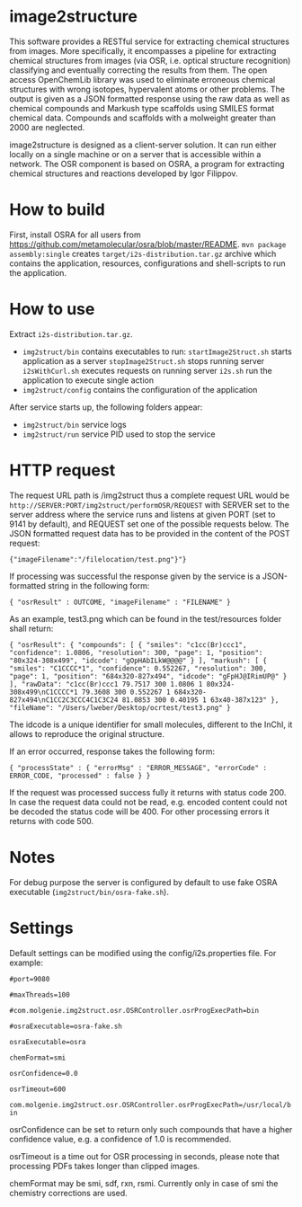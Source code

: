 # image2structure

This software provides a RESTful service for extracting chemical structures from images. More specifically, it encompasses a pipeline for extracting chemical structures from images (via OSR, i.e. optical structure recognition) classifying and eventually correcting the results from them. The open access OpenChemLib library was used to eliminate erroneous chemical structures with wrong isotopes, hypervalent atoms or other problems. The output is given as a JSON formatted response using the raw data as well as chemical compounds and Markush type scaffolds using SMILES format chemical data. Compounds and scaffolds with a molweight greater than 2000 are neglected.

image2structure is designed as a client-server solution. It can run either locally on a single machine or on a server that is accessible within a network. The OSR component is based on OSRA, a program for extracting chemical structures and reactions developed by Igor Filippov.

# How to build
First, install OSRA for all users from https://github.com/metamolecular/osra/blob/master/README. 
`mvn package assembly:single` creates `target/i2s-distribution.tar.gz` archive which contains the application, resources, configurations and shell-scripts to run the application.

# How to use
Extract `i2s-distribution.tar.gz`. 
- `img2struct/bin` contains executables to run:
	`startImage2Struct.sh` starts application as a server
	`stopImage2Struct.sh` stops running server
	`i2sWithCurl.sh` executes requests on running server
	`i2s.sh` run the application to execute single action
- `img2struct/config` contains the configuration of the application

After service starts up, the following folders appear:
- `img2struct/bin` service logs
- `img2struct/run` service PID used to stop the service

# HTTP request
The request URL path is /img2struct thus a complete request URL would be
`http://SERVER:PORT/img2struct/performOSR/REQUEST` with SERVER set to the server address where the service runs and listens at given PORT (set to 9141 by default), and REQUEST set one of the possible requests below. The JSON formatted request data has to be provided in the content of the POST request:

`{"imageFilename":"/filelocation/test.png"}"}`

If processing was successful the response given by the service is a JSON-formatted string in the following form:

`{ "osrResult" : OUTCOME, "imageFilename" : "FILENAME" }`

As an example, test3.png which can be found in the test/resources folder shall return:

`{ "osrResult": { "compounds": [ { "smiles": "c1cc(Br)ccc1", "confidence": 1.0806, "resolution": 300, "page": 1, "position": "80x324-308x499", "idcode": "gOpHAbILkW@@@@" } ], "markush": [ { "smiles": "C1CCCC*1", "confidence": 0.552267, "resolution": 300, "page": 1, "position": "684x320-827x494", "idcode": "gFpHJ@IRimUP@" } ], "rawData": "c1cc(Br)ccc1 79.7517 300 1.0806 1 80x324-308x499\nC1CCCC*1 79.3608 300 0.552267 1 684x320-827x494\nC1CC2C3CCC4C1C3C24 81.0853 300 0.40195 1 63x40-387x123" }, "fileName": "/Users/lweber/Desktop/ocrtest/test3.png" }`

The idcode is a unique identifier for small molecules, different to the InChI, it allows to reproduce the original structure.

If an error occurred, response takes the following form:

`{ "processState" : { "errorMsg" : "ERROR_MESSAGE", "errorCode" : ERROR_CODE, "processed" : false } }`

If the request was processed success fully it returns with status code 200. In case the request data could not be read, e.g. encoded content could not be decoded the status code will be 400. For other processing errors it returns with code 500.

# Notes
For debug purpose the server is configured by default to use fake OSRA executable (`img2struct/bin/osra-fake.sh`).

# Settings
Default settings can be modified using the config/i2s.properties file. For example:

`#port=9080`

`#maxThreads=100`

`#com.molgenie.img2struct.osr.OSRController.osrProgExecPath=bin`

`#osraExecutable=osra-fake.sh`

`osraExecutable=osra`

`chemFormat=smi`

`osrConfidence=0.0`

`osrTimeout=600`

`com.molgenie.img2struct.osr.OSRController.osrProgExecPath=/usr/local/bin`


osrConfidence can be set to return only such compounds that have a higher confidence value, e.g. a confidence of 1.0 is recommended.

osrTimeout is a time out for OSR processing in seconds, please note that processing PDFs takes longer than clipped images.

chemFormat may be smi, sdf, rxn, rsmi. Currently only in case of smi the chemistry corrections are used.


